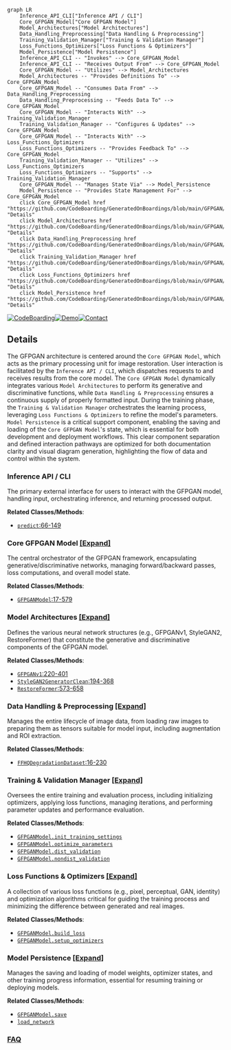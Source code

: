 ```mermaid
graph LR
    Inference_API_CLI["Inference API / CLI"]
    Core_GFPGAN_Model["Core GFPGAN Model"]
    Model_Architectures["Model Architectures"]
    Data_Handling_Preprocessing["Data Handling & Preprocessing"]
    Training_Validation_Manager["Training & Validation Manager"]
    Loss_Functions_Optimizers["Loss Functions & Optimizers"]
    Model_Persistence["Model Persistence"]
    Inference_API_CLI -- "Invokes" --> Core_GFPGAN_Model
    Inference_API_CLI -- "Receives Output From" --> Core_GFPGAN_Model
    Core_GFPGAN_Model -- "Utilizes" --> Model_Architectures
    Model_Architectures -- "Provides Definitions To" --> Core_GFPGAN_Model
    Core_GFPGAN_Model -- "Consumes Data From" --> Data_Handling_Preprocessing
    Data_Handling_Preprocessing -- "Feeds Data To" --> Core_GFPGAN_Model
    Core_GFPGAN_Model -- "Interacts With" --> Training_Validation_Manager
    Training_Validation_Manager -- "Configures & Updates" --> Core_GFPGAN_Model
    Core_GFPGAN_Model -- "Interacts With" --> Loss_Functions_Optimizers
    Loss_Functions_Optimizers -- "Provides Feedback To" --> Core_GFPGAN_Model
    Training_Validation_Manager -- "Utilizes" --> Loss_Functions_Optimizers
    Loss_Functions_Optimizers -- "Supports" --> Training_Validation_Manager
    Core_GFPGAN_Model -- "Manages State Via" --> Model_Persistence
    Model_Persistence -- "Provides State Management For" --> Core_GFPGAN_Model
    click Core_GFPGAN_Model href "https://github.com/CodeBoarding/GeneratedOnBoardings/blob/main/GFPGAN/Core_GFPGAN_Model.md" "Details"
    click Model_Architectures href "https://github.com/CodeBoarding/GeneratedOnBoardings/blob/main/GFPGAN/Model_Architectures.md" "Details"
    click Data_Handling_Preprocessing href "https://github.com/CodeBoarding/GeneratedOnBoardings/blob/main/GFPGAN/Data_Handling_Preprocessing.md" "Details"
    click Training_Validation_Manager href "https://github.com/CodeBoarding/GeneratedOnBoardings/blob/main/GFPGAN/Training_Validation_Manager.md" "Details"
    click Loss_Functions_Optimizers href "https://github.com/CodeBoarding/GeneratedOnBoardings/blob/main/GFPGAN/Loss_Functions_Optimizers.md" "Details"
    click Model_Persistence href "https://github.com/CodeBoarding/GeneratedOnBoardings/blob/main/GFPGAN/Model_Persistence.md" "Details"
```

[![CodeBoarding](https://img.shields.io/badge/Generated%20by-CodeBoarding-9cf?style=flat-square)](https://github.com/CodeBoarding/GeneratedOnBoardings)[![Demo](https://img.shields.io/badge/Try%20our-Demo-blue?style=flat-square)](https://www.codeboarding.org/demo)[![Contact](https://img.shields.io/badge/Contact%20us%20-%20contact@codeboarding.org-lightgrey?style=flat-square)](mailto:contact@codeboarding.org)

## Details

The GFPGAN architecture is centered around the `Core GFPGAN Model`, which acts as the primary processing unit for image restoration. User interaction is facilitated by the `Inference API / CLI`, which dispatches requests to and receives results from the core model. The `Core GFPGAN Model` dynamically integrates various `Model Architectures` to perform its generative and discriminative functions, while `Data Handling & Preprocessing` ensures a continuous supply of properly formatted input. During the training phase, the `Training & Validation Manager` orchestrates the learning process, leveraging `Loss Functions & Optimizers` to refine the model's parameters. `Model Persistence` is a critical support component, enabling the saving and loading of the `Core GFPGAN Model`'s state, which is essential for both development and deployment workflows. This clear component separation and defined interaction pathways are optimized for both documentation clarity and visual diagram generation, highlighting the flow of data and control within the system.

### Inference API / CLI
The primary external interface for users to interact with the GFPGAN model, handling input, orchestrating inference, and returning processed output.


**Related Classes/Methods**:

- <a href="https://github.com/TencentARC/GFPGAN/blob/master/cog_predict.py#L66-L149" target="_blank" rel="noopener noreferrer">`predict`:66-149</a>


### Core GFPGAN Model [[Expand]](./Core_GFPGAN_Model.md)
The central orchestrator of the GFPGAN framework, encapsulating generative/discriminative networks, managing forward/backward passes, loss computations, and overall model state.


**Related Classes/Methods**:

- <a href="https://github.com/TencentARC/GFPGAN/blob/master/gfpgan/models/gfpgan_model.py#L17-L579" target="_blank" rel="noopener noreferrer">`GFPGANModel`:17-579</a>


### Model Architectures [[Expand]](./Model_Architectures.md)
Defines the various neural network structures (e.g., GFPGANv1, StyleGAN2, RestoreFormer) that constitute the generative and discriminative components of the GFPGAN model.


**Related Classes/Methods**:

- <a href="https://github.com/TencentARC/GFPGAN/blob/master/gfpgan/archs/gfpganv1_arch.py#L220-L401" target="_blank" rel="noopener noreferrer">`GFPGANv1`:220-401</a>
- <a href="https://github.com/TencentARC/GFPGAN/blob/master/gfpgan/archs/stylegan2_clean_arch.py#L194-L368" target="_blank" rel="noopener noreferrer">`StyleGAN2GeneratorClean`:194-368</a>
- <a href="https://github.com/TencentARC/GFPGAN/blob/master/gfpgan/archs/restoreformer_arch.py#L573-L658" target="_blank" rel="noopener noreferrer">`RestoreFormer`:573-658</a>


### Data Handling & Preprocessing [[Expand]](./Data_Handling_Preprocessing.md)
Manages the entire lifecycle of image data, from loading raw images to preparing them as tensors suitable for model input, including augmentation and ROI extraction.


**Related Classes/Methods**:

- <a href="https://github.com/TencentARC/GFPGAN/blob/master/gfpgan/data/ffhq_degradation_dataset.py#L16-L230" target="_blank" rel="noopener noreferrer">`FFHQDegradationDataset`:16-230</a>


### Training & Validation Manager [[Expand]](./Training_Validation_Manager.md)
Oversees the entire training and evaluation process, including initializing optimizers, applying loss functions, managing iterations, and performing parameter updates and performance evaluation.


**Related Classes/Methods**:

- <a href="https://github.com/TencentARC/GFPGAN/blob/master/gfpgan/models/gfpgan_model.py" target="_blank" rel="noopener noreferrer">`GFPGANModel.init_training_settings`</a>
- <a href="https://github.com/TencentARC/GFPGAN/blob/master/gfpgan/models/gfpgan_model.py" target="_blank" rel="noopener noreferrer">`GFPGANModel.optimize_parameters`</a>
- <a href="https://github.com/TencentARC/GFPGAN/blob/master/gfpgan/models/gfpgan_model.py" target="_blank" rel="noopener noreferrer">`GFPGANModel.dist_validation`</a>
- <a href="https://github.com/TencentARC/GFPGAN/blob/master/gfpgan/models/gfpgan_model.py" target="_blank" rel="noopener noreferrer">`GFPGANModel.nondist_validation`</a>


### Loss Functions & Optimizers [[Expand]](./Loss_Functions_Optimizers.md)
A collection of various loss functions (e.g., pixel, perceptual, GAN, identity) and optimization algorithms critical for guiding the training process and minimizing the difference between generated and real images.


**Related Classes/Methods**:

- <a href="https://github.com/TencentARC/GFPGAN/blob/master/gfpgan/models/gfpgan_model.py" target="_blank" rel="noopener noreferrer">`GFPGANModel.build_loss`</a>
- <a href="https://github.com/TencentARC/GFPGAN/blob/master/gfpgan/models/gfpgan_model.py" target="_blank" rel="noopener noreferrer">`GFPGANModel.setup_optimizers`</a>


### Model Persistence [[Expand]](./Model_Persistence.md)
Manages the saving and loading of model weights, optimizer states, and other training progress information, essential for resuming training or deploying models.


**Related Classes/Methods**:

- <a href="https://github.com/TencentARC/GFPGAN/blob/master/gfpgan/models/gfpgan_model.py" target="_blank" rel="noopener noreferrer">`GFPGANModel.save`</a>
- <a href="https://github.com/TencentARC/GFPGAN/blob/master/gfpgan/models/gfpgan_model.py" target="_blank" rel="noopener noreferrer">`load_network`</a>




### [FAQ](https://github.com/CodeBoarding/GeneratedOnBoardings/tree/main?tab=readme-ov-file#faq)